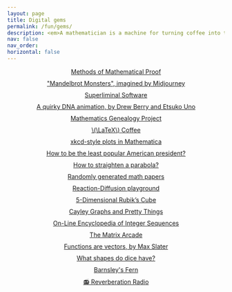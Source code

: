 ```yaml
---
layout: page
title: Digital gems
permalink: /fun/gems/
description: <em>A mathematician is a machine for turning coffee into theorems.</em><br>- Alfréd Rényi
nav: false
nav_order:
horizontal: false
---
```


<div style="text-align: center;">
  <style>
    .centered-list {
      list-style-type: none; /* Removes bullet points */
      padding: 0; /* Removes default padding */
    }
    .centered-list li {
      margin-bottom: 10px; /* Adds spacing between links */
    }
  </style>
  
  <ul class="centered-list">
      <li><a href="https://www.onlinemathlearning.com/math-jokes-mathematical-proofs.html">Methods of Mathematical Proof</a></li>
      <li><a href="https://www.reddit.com/r/woahdude/comments/x5waoc/mandelbrot_set_monsters_imagined_by_midjourney/">"Mandelbrot Monsters", imagined by Midjourney</a></li>
      <li><a href="https://superliminal.com">Superliminal Software</a></li>
      <li><a href="https://www.youtube.com/watch?v=7Hk9jct2ozY">A quirky DNA animation, by Drew Berry and Etsuko Uno</a></li>
      <li><a href="https://www.genealogy.math.ndsu.nodak.edu/index.php">Mathematics Genealogy Project</a></li>
      <li><a href="https://www.overleaf.com/latex/examples/latex-coffee-stains/qsjjwwsrmwnc">\(\LaTeX\) Coffee</a></li>
      <li><a href="https://mathematica.stackexchange.com/questions/11350/xkcd-style-plots">xkcd-style plots in Mathematica</a></li>
      <li><a href="https://chalkdustmagazine.com/features/how-to-be-the-least-popular-american-president/">How to be the least popular American president?</a></li>
      <li><a href="https://math.stackexchange.com/questions/4209381/how-to-straighten-a-parabola">How to straighten a parabola?</a></li>
      <li><a href="https://thatsmathematics.com/mathgen/">Randomly generated math papers</a></li>
      <li><a href="https://jasonwebb.github.io/reaction-diffusion-playground/app.html">Reaction-Diffusion playground</a></li>
      <li><a href="http://www.gravitation3d.com/magiccube5d/">5-Dimensional Rubik’s Cube</a></li>
      <li><a href="https://juliapoo.github.io/mathematics/2023/07/15/plotting-cayley-graphs.html">Cayley Graphs and Pretty Things</a></li>
      <li><a href="https://oeis.org">On-Line Encyclopedia of Integer Sequences</a></li>
      <li><a href="https://yizhe-ang.github.io/matrix-explorable//">The Matrix Arcade</a></li>
      <li><a href="https://thenumb.at/Functions-are-Vectors/">Functions are vectors, by Max Slater</a></li>
      <li><a href="https://www.dicecollector.com/DICEINFO_WHAT_SHAPES_DO_DICE_HAVE.html">What shapes do dice have?</a></li>
      <li><a href="https://www.geogebra.org/m/bQ8ppzRj">Barnsley's Fern</a></li>
      <li><a href="https://reverberationradio.com">📻&#xFE0E; Reverberation Radio</a></li>
    <!-- Add other list items here -->
  </ul>
</div>